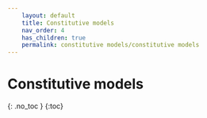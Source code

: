 ```yaml
---
    layout: default
    title: Constitutive models
    nav_order: 4
    has_children: true
    permalink: constitutive models/constitutive models
---
```

# Constitutive models
{: .no_toc }
{:toc}